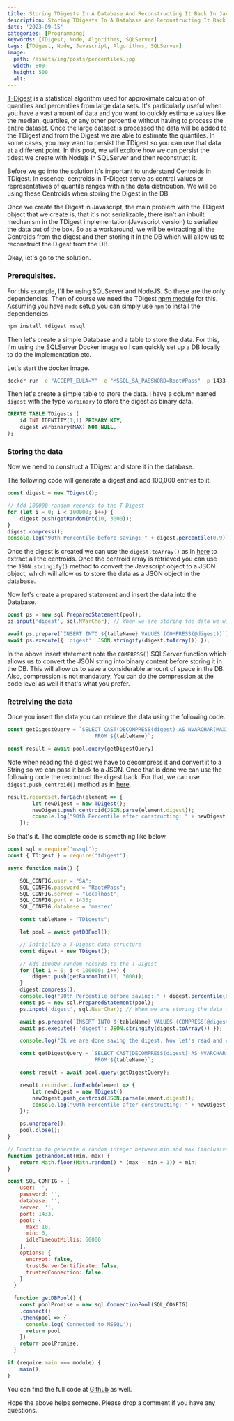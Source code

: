 ```yaml
---
title: Storing TDigests In A Database And Reconstructing It Back In Javascript
description: Storing TDigests In A Database And Reconstructing It Back In Javascript
date: '2023-09-15'
categories: [Programming]
keywords: [TDigest, Node, Algorithms, SQLServer]
tags: [TDigest, Node, Javascript, Algorithms, SQLServer]
image:
  path: /assets/img/posts/percentiles.jpg
  width: 800
  height: 500
  alt:
---
```


[T-Digest](https://www.sciencedirect.com/science/article/pii/S2665963820300403) is a statistical algorithm used for approximate calculation of quantiles and percentiles from large data sets. It's particularly useful when you have a vast amount of data and you want to quickly estimate values like the median, quartiles, or any other percentile without having to process the entire dataset. Once the large dataset is processed the data will be added to the TDigest and from the Digest we are able to estimate the quantiles. In some cases, you may want to persist the TDigest so you can use that data at a different point. In this post, we will explore how we can persist the tidest we create with Nodejs in SQLServer and then reconstruct it.

Before we go into the solution it's important to understand Centroids in TDigest. In essence, centroids in T-Digest serve as central values or representatives of quantile ranges within the data distribution. We will be using these Centroids when storing the Digest in the DB.

Once we create the Digest in Javascript, the main problem with the TDigest object that we create is, that it's not serializable, there isn't an inbuilt mechanism in the TDigest implementation(Javascript version) to serialize the data out of the box. So as a workaround, we will be extracting all the Centroids from the digest and then storing it in the DB which will allow us to reconstruct the Digest from the DB.

Okay, let's go to the solution.

### Prerequisites.

For this example, I'll be using SQLServer and NodeJS. So these are the only dependencies. Then of course we need the TDigest [npm module](https://github.com/welch/tdigest) for this. Assuming you have `node` setup you can simply use `npm` to install the dependencies.

```sh
npm install tdigest mssql
```

Then let's create a simple Database and a table to store the data. For this, I'm using the SQLServer Docker image so I can quickly set up a DB locally to do the implementation etc.

Let's start the docker image.
```sh
docker run -e "ACCEPT_EULA=Y" -e "MSSQL_SA_PASSWORD=Root#Pass" -p 1433:1433 -d mcr.microsoft.com/mssql/server:2022-latest
```

Then let's create a simple table to store the data. I have a column named `digest` with the type `varbinary` to store the digest as binary data.  

```sql
CREATE TABLE TDigests (
	id INT IDENTITY(1,1) PRIMARY KEY,
	digest varbinary(MAX) NOT NULL,
);
```

### Storing the data

Now we need to construct a TDigest and store it in the database. 

The following code will generate a digest and add 100,000 entries to it.

```javascript
const digest = new TDigest();

// Add 100000 random records to the T-Digest
for (let i = 0; i < 100000; i++) {
    digest.push(getRandomInt(10, 3000));
}
digest.compress();
console.log("90th Percentile before saving: " + digest.percentile(0.9));
```

Once the digest is created we can use the `digest.toArray()` as in [here](https://github.com/welch/tdigest/blob/cf73bdd0544c4b0b5e9b34a423e888c3c5b26413/tdigest.js#L46) to extract all the centroids. Once the centroid array is retrieved you can use the `JSON.stringify()` method to convert the Javascript object to a JSON object, which will allow us to store the data as a JSON object in the database. 

Now let's create a prepared statement and insert the data into the Database. 

```javascript
const ps = new sql.PreparedStatement(pool);
ps.input('digest', sql.NVarChar); // When we are storing the data we will compress it

await ps.prepare(`INSERT INTO ${tableName} VALUES (COMPRESS(@digest))`);
await ps.execute({ 'digest': JSON.stringify(digest.toArray()) });
```
In the above insert statement note the `COMPRESS()` SQLServer function which allows us to convert the JSON string into binary content before storing it in the DB. This will allow us to save a considerable amount of space in the DB. Also, compression is not mandatory. You can do the compression at the code level as well if that's what you prefer. 

### Retreiving the data

Once you insert the data you can retrieve the data using the following code.

```javascript
const getDigestQuery = `SELECT CAST(DECOMPRESS(digest) AS NVARCHAR(MAX)) AS digest 
                            FROM ${tableName}`;

const result = await pool.query(getDigestQuery)
```
Note when reading the digest we have to decompress it and convert it to a String so we can pass it back to a JSON. Once that is done we can use the following code the recontruct the digest back. For that, we can use `digest.push_centroid()` method as in [here](https://github.com/welch/tdigest/blob/cf73bdd0544c4b0b5e9b34a423e888c3c5b26413/tdigest.js#L93). 

```javascript
result.recordset.forEach(element => {
        let newDigest = new TDigest();
        newDigest.push_centroid(JSON.parse(element.digest));
        console.log("90th Percentile after constructing: " + newDigest.percentile(0.9));
    });
```

So that's it. The complete code is something like below. 

```javascript
const sql = require('mssql');
const { TDigest } = require('tdigest');

async function main() {

    SQL_CONFIG.user = "SA";
    SQL_CONFIG.password = "Root#Pass";
    SQL_CONFIG.server = "localhost";
    SQL_CONFIG.port = 1433;
    SQL_CONFIG.database = 'master'

    const tableName = "TDigests";

    let pool = await getDBPool();

    // Initialize a T-Digest data structure
    const digest = new TDigest();

    // Add 100000 random records to the T-Digest
    for (let i = 0; i < 100000; i++) {
        digest.push(getRandomInt(10, 3000));
    }
    digest.compress();
    console.log("90th Percentile before saving: " + digest.percentile(0.9));
    const ps = new sql.PreparedStatement(pool);
    ps.input('digest', sql.NVarChar); // When we are storing the data we will compress it

    await ps.prepare(`INSERT INTO ${tableName} VALUES (COMPRESS(@digest))`);
    await ps.execute({ 'digest': JSON.stringify(digest.toArray()) });

    console.log("Ok we are done saving the digest, Now let's read and construct it back")

    const getDigestQuery = `SELECT CAST(DECOMPRESS(digest) AS NVARCHAR(MAX)) AS digest 
                            FROM ${tableName}`;

    const result = await pool.query(getDigestQuery);

    result.recordset.forEach(element => {
        let newDigest = new TDigest()
        newDigest.push_centroid(JSON.parse(element.digest));
        console.log("90th Percentile after constructing: " + newDigest.percentile(0.9));
    });

    ps.unprepare();
    pool.close();
}

// Function to generate a random integer between min and max (inclusive)
function getRandomInt(min, max) {
    return Math.floor(Math.random() * (max - min + 1)) + min;
}

const SQL_CONFIG = {
    user: '',
    password: '',
    database: '',
    server: '',
    port: 1433,
    pool: {
      max: 10,
      min: 0,
      idleTimeoutMillis: 60000
    },
    options: {
      encrypt: false,
      trustServerCertificate: false,
      trustedConnection: false,
    }
  }
  
  function getDBPool() {
    const poolPromise = new sql.ConnectionPool(SQL_CONFIG)
    .connect()
    .then(pool => {
      console.log('Connected to MSSQL');
      return pool
    })
    return poolPromise;
  }

if (require.main === module) {
    main();
}
``` 
You can find the full code at [Github](https://github.com/yasassri/tdigest-persist-sample) as well. 

Hope the above helps someone. Please drop a comment if you have any questions. 
